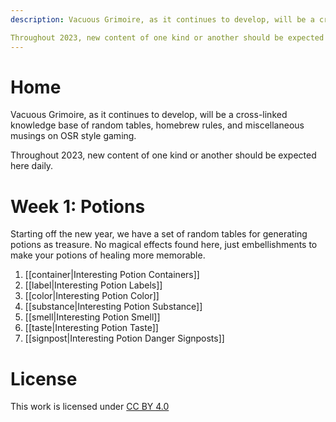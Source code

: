 ```yaml
---
description: Vacuous Grimoire, as it continues to develop, will be a cross-linked knowledge base of random tables, homebrew rules, and miscellaneous musings on OSR style gaming.

Throughout 2023, new content of one kind or another should be expected here daily.
---
```


# Home
Vacuous Grimoire, as it continues to develop, will be a cross-linked knowledge base of random tables, homebrew rules, and miscellaneous musings on OSR style gaming.

Throughout 2023, new content of one kind or another should be expected here daily.

# Week 1: Potions
Starting off the new year, we have a set of random tables for generating potions as treasure. No magical effects found here, just embellishments to make your potions of healing more memorable.

1. [[container|Interesting Potion Containers]]
2. [[label|Interesting Potion Labels]]
3. [[color|Interesting Potion Color]]
4. [[substance|Interesting Potion Substance]]
5. [[smell|Interesting Potion Smell]]
6. [[taste|Interesting Potion Taste]]
7. [[signpost|Interesting Potion Danger Signposts]]

# License
This work is licensed under [CC BY 4.0](https://creativecommons.org/licenses/by/4.0/)